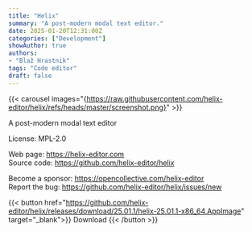 ```yaml
---
title: "Helix"
summary: "A post-modern modal text editor."
date: 2025-01-20T12:31:00Z
categories: ["Development"]
showAuthor: true
authors:
- "Blaž Hrastnik"
tags: "Code editor"
draft: false
---
```


{{< carousel images="{https://raw.githubusercontent.com/helix-editor/helix/refs/heads/master/screenshot.png}" >}}

A post-modern modal text editor

License: MPL-2.0

Web page: <https://helix-editor.com>  
Source code: <https://github.com/helix-editor/helix>

Become a sponsor: <https://opencollective.com/helix-editor>  
Report the bug: <https://github.com/helix-editor/helix/issues/new>  

{{< button href="https://github.com/helix-editor/helix/releases/download/25.01.1/helix-25.01.1-x86_64.AppImage" target="_blank">}}
Download
{{< /button >}}